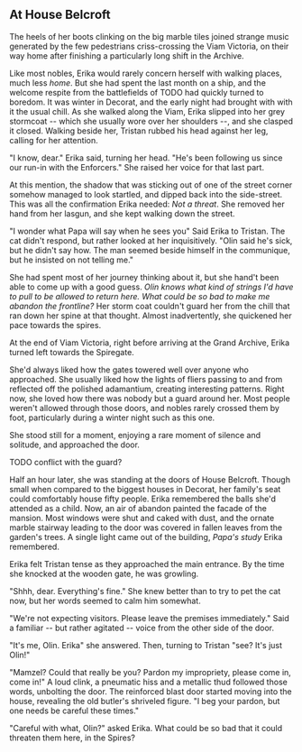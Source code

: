 At House Belcroft
-----------------

The heels of her boots clinking on the big marble tiles joined strange music generated by the few pedestrians criss-crossing the Viam Victoria, on their way home after finishing a particularly long shift in the Archive. 

Like most nobles, Erika would rarely concern herself with walking places, much less _home_. But she had spent the last month on a ship, and the welcome respite from the battlefields of TODO had quickly turned to boredom. It was winter in Decorat, and the early night had brought with with it the usual chill. As she walked along the Viam, Erika slipped into her grey stormcoat -- which she usually wore over her shoulders --, and she clasped it closed. Walking beside her, Tristan rubbed his head against her leg, calling for her attention.

"I know, dear." Erika said, turning her head. "He's been following us since our run-in with the Enforcers." She raised her voice for that last part.

At this mention, the shadow that was sticking out of one of the street corner somehow managed to look startled, and dipped back into the side-street. This was all the confirmation Erika needed: _Not a threat_. She removed her hand from her lasgun, and she kept walking down the street.

"I wonder what Papa will say when he sees you" Said Erika to Tristan. The cat didn't respond, but rather looked at her inquisitively. "Olin said he's sick, but he didn't say how. The man seemed beside himself in the communique, but he insisted on not telling me."

She had spent most of her journey thinking about it, but she hand't been able to come up with a good guess. _Olin knows what kind of strings I'd have to pull to be allowed to return here. What could be so bad to make me abandon the frontline?_ Her storm coat couldn't guard her from the chill that ran down her spine at that thought. Almost inadvertently, she quickened her pace towards the spires.

At the end of Viam Victoria, right before arriving at the Grand Archive, Erika turned left towards the Spiregate. 

She'd always liked how the gates towered well over anyone who approached. She usually liked how the lights of fliers passing to and from reflected off the polished adamantium, creating interesting patterns. Right now, she loved how there was nobody but a guard around her. Most people weren't allowed through those doors, and nobles rarely crossed them by foot, particularly during a winter night such as this one.

She stood still for a moment, enjoying a rare moment of silence and solitude, and approached the door.

TODO conflict with the guard?

Half an hour later, she was standing at the doors of House Belcroft. Though small when compared to the biggest houses in Decorat, her family's seat could comfortably house fifty people. Erika remembered the balls she'd attended as a child. Now, an air of abandon painted the facade of the mansion. Most windows were shut and caked with dust, and the ornate marble stairway leading to the door was covered in fallen leaves from the garden's trees. A single light came out of the building, _Papa's study_ Erika remembered.

Erika felt Tristan tense as they approached the main entrance. By the time she knocked at the wooden gate, he was growling.

"Shhh, dear. Everything's fine." She knew better than to try to pet the cat now, but her words seemed to calm him somewhat.

"We're not expecting visitors. Please leave the premises immediately." Said a familiar -- but rather agitated -- voice from the other side of the door.

"It's me, Olin. Erika" she answered. Then, turning to Tristan "see? It's just Olin!"

"Mamzel? Could that really be you? Pardon my impropriety, please come in, come in!" A loud clink, a pneumatic hiss and a metallic thud followed those words, unbolting the door. The reinforced blast door started moving into the house, revealing the old butler's shriveled figure. "I beg your pardon, but one needs be careful these times."

"Careful with what, Olin?" asked Erika. What could be so bad that it could threaten them here, in the Spires?




